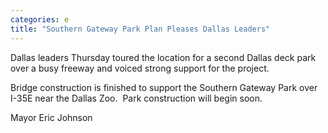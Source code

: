 ```yaml
---
categories: e
title: "Southern Gateway Park Plan Pleases Dallas Leaders"
---
```


Dallas leaders Thursday toured the location for a second Dallas deck park over a busy freeway and voiced strong support for the project.



Bridge construction is finished to support the Southern Gateway Park over I-35E near the Dallas Zoo.  Park construction will begin soon.



Mayor Eric Johnson 